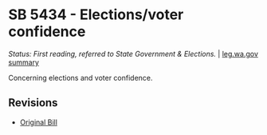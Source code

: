 # SB 5434 - Elections/voter confidence
*Status: First reading, referred to State Government & Elections.* | [leg.wa.gov summary](https://app.leg.wa.gov/billsummary?BillNumber=5434&Year=2021)

Concerning elections and voter confidence.

## Revisions
* [Original Bill](1/)